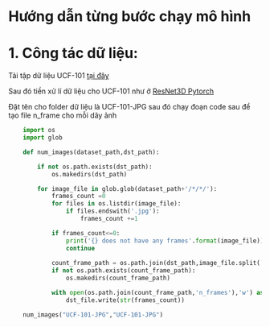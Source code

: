 # Hướng dẫn từng bước chạy mô hình

# 1. Công tác dữ liệu:

Tải tập dữ liệu UCF-101 [tại đây](https://www.crcv.ucf.edu/data/UCF101.php)

Sau đó tiền xử lí dữ liệu cho UCF-101 như ở [ResNet3D Pytorch](https://github.com/kenshohara/3D-ResNets-PyTorch#ucf-101)

Đặt tên cho folder dữ liệu là UCF-101-JPG sau đó chạy đoạn code sau để tạo file n_frame cho mỗi dãy ảnh

```python
    import os
    import glob

    def num_images(dataset_path,dst_path):

        if not os.path.exists(dst_path):
            os.makedirs(dst_path)

        for image_file in glob.glob(dataset_path+'/*/*/'):
            frames_count =0
            for files in os.listdir(image_file):
                if files.endswith('.jpg'):
                    frames_count +=1

            if frames_count<=0:
                print('{} does not have any frames'.format(image_file))
                continue
            
            count_frame_path = os.path.join(dst_path,image_file.split('/',maxsplit=1)[-1])
            if not os.path.exists(count_frame_path):
                os.makedirs(count_frame_path)

            with open(os.path.join(count_frame_path,'n_frames'),'w') as dst_file:
                dst_file.write(str(frames_count))

    num_images("UCF-101-JPG","UCF-101-JPG")

